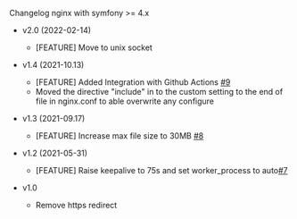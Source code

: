 Changelog nginx with symfony >= 4.x
* v2.0 (2022-02-14)
	* [FEATURE] Move to unix socket

* v1.4 (2021-10.13)
	* [FEATURE] Added Integration with Github Actions [#9](https://github.com/opositatest/nginx/pull/9)
	* Moved the directive "include" in to the custom setting to the end of file in nginx.conf to able overwrite any configure

* v1.3 (2021-09.17)
	* [FEATURE] Increase max file size to 30MB [#8](https://github.com/opositatest/nginx/pull/8)
	
* v1.2 (2021-05-31)
	* [FEATURE] Raise keepalive to 75s and set worker_process to auto[#7](https://github.com/opositatest/nginx/pull/7)
    
* v1.0
	* Remove https redirect